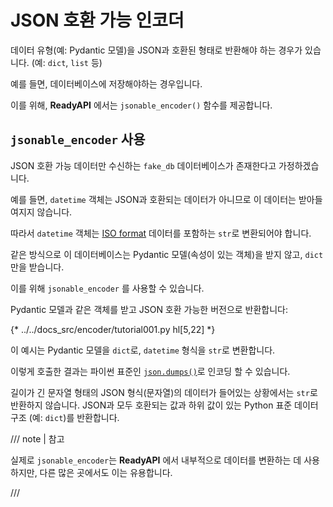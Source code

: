 # JSON 호환 가능 인코더

데이터 유형(예: Pydantic 모델)을 JSON과 호환된 형태로 반환해야 하는 경우가 있습니다. (예: `dict`, `list` 등)

예를 들면, 데이터베이스에 저장해야하는 경우입니다.

이를 위해, **ReadyAPI** 에서는 `jsonable_encoder()` 함수를 제공합니다.

## `jsonable_encoder` 사용

JSON 호환 가능 데이터만 수신하는 `fake_db` 데이터베이스가 존재한다고 가정하겠습니다.

예를 들면, `datetime` 객체는 JSON과 호환되는 데이터가 아니므로 이 데이터는 받아들여지지 않습니다.

따라서 `datetime` 객체는 <a href="https://en.wikipedia.org/wiki/ISO_8601" class="external-link" target="_blank">ISO format</a> 데이터를 포함하는 `str`로 변환되어야 합니다.

같은 방식으로 이 데이터베이스는 Pydantic 모델(속성이 있는 객체)을 받지 않고, `dict` 만을 받습니다.

이를 위해 `jsonable_encoder` 를 사용할 수 있습니다.

Pydantic 모델과 같은 객체를 받고 JSON 호환 가능한 버전으로 반환합니다:

{* ../../docs_src/encoder/tutorial001.py hl[5,22] *}

이 예시는 Pydantic 모델을 `dict`로, `datetime` 형식을 `str`로 변환합니다.

이렇게 호출한 결과는 파이썬 표준인 <a href="https://docs.python.org/3/library/json.html#json.dumps" class="external-link" target="_blank">`json.dumps()`</a>로 인코딩 할 수 있습니다.

길이가 긴 문자열 형태의 JSON 형식(문자열)의 데이터가 들어있는 상황에서는 `str`로 반환하지 않습니다. JSON과 모두 호환되는 값과 하위 값이 있는 Python 표준 데이터 구조 (예: `dict`)를 반환합니다.

/// note | 참고

실제로 `jsonable_encoder`는 **ReadyAPI** 에서 내부적으로 데이터를 변환하는 데 사용하지만, 다른 많은 곳에서도 이는 유용합니다.

///
